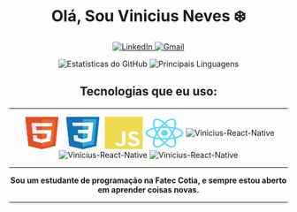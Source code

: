 <h1 align="center">
  <strong>Olá, Sou Vinicius Neves ❄️</strong>
</h1>

<p align="center">
  <a href="https://www.linkedin.com/in/vinicius-oliveira-das-neves-rodrigues-444181279/">
    <img src="https://img.shields.io/badge/LinkedIn-0077B5?style=for-the-badge&logo=linkedin&logoColor=white" alt="LinkedIn">
  </a>
  <a href="mailto:vinicius.oliveira.neves.rodrigues@gmail.com">
    <img src="https://img.shields.io/badge/Gmail-D14836?style=for-the-badge&logo=gmail&logoColor=white" alt="Gmail">
  </a>
</p>

<p align="center">
  <img src="https://github-readme-stats.vercel.app/api?username=ViniciusONevesRodrigues&show_icons=true&theme=tokyonight" alt="Estatísticas do GitHub">
  <img src="https://github-readme-stats.vercel.app/api/top-langs/?username=ViniciusONevesRodrigues&hide_progress=true" alt="Principais Linguagens">
</p>

<h2 align="center">
  <strong>Tecnologias que eu uso:</strong>
</h2>

<hr>

<p align="center">
  <img align="center" alt="Vinicius-HTML" height="60" width="70" src="https://raw.githubusercontent.com/devicons/devicon/master/icons/html5/html5-original.svg">
  <img align="center" alt="Vinicius-CSS" height="60" width="70" src="https://raw.githubusercontent.com/devicons/devicon/master/icons/css3/css3-original.svg">
  <img align="center" alt="Vinicius-Js" height="60" width="70" src="https://raw.githubusercontent.com/devicons/devicon/master/icons/javascript/javascript-plain.svg">
  <img align="center" alt="Vinicius-React-Native" height="60" width="70" src="https://raw.githubusercontent.com/devicons/devicon/master/icons/react/react-original.svg">
  <img align="center" alt="Vinicius-React-Native" height="60" width="70" src="https://cdn.jsdelivr.net/gh/devicons/devicon/icons/python/python-original.svg" />
  <img align="center" alt="Vinicius-React-Native" height="60" width="70" src="https://cdn.jsdelivr.net/gh/devicons/devicon/icons/bootstrap/bootstrap-original.svg" />
  <img align="center" alt="Vinicius-React-Native" height="60" width="70" src="https://cdn.jsdelivr.net/gh/devicons/devicon/icons/git/git-original.svg" />
</p>

<hr>
  
<p align="center">
  <strong>Sou um estudante de programação na Fatec Cotia, e sempre estou aberto em aprender coisas novas.</strong>
</p>

<hr>
